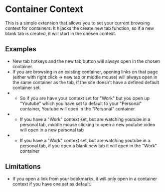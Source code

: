 # Container Context
This is a simple extension that allows you to set your current browsing context for containers. It hijacks the create new tab function, so if a new blank tab is created, it will start in the chosen context.

## Examples
- New tab hotkeys and the new tab button will always open in the chosen container.
- If you are browsing in an existing container, opening links on that page (either with right click -> new tab or middle mouse) will always open in the same container as the tab, if the site doesn't have a defined default container set. 
- - So if you are have your context set for "Work" but you open up "Youtube" which you have set to default to your "Personal" container, Youtube will open in the "Personal" container
- - If you have a "Work" context set, but are watching youtube in a personal tab, middle mouse clicking to open a new youtube video will open in a new personal tab
- - If you have a "Work" context set, but are watching youtube in a personal tab, if you open a blank new tab it will open in the "Work" container

## Limitations
- If you open a link from your bookmarks, it will only open in a container context if you have one set as default. 
